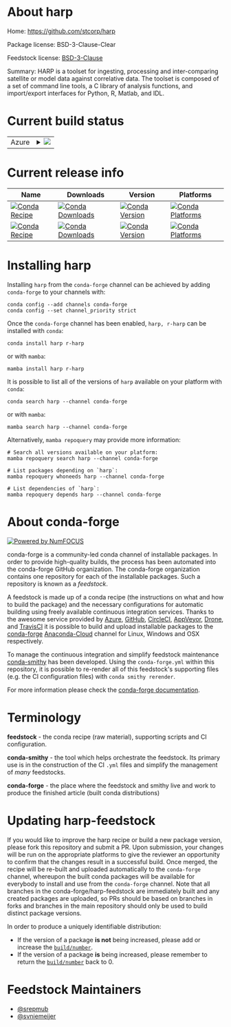 About harp
==========

Home: https://github.com/stcorp/harp

Package license: BSD-3-Clause-Clear

Feedstock license: [BSD-3-Clause](https://github.com/conda-forge/harp-feedstock/blob/main/LICENSE.txt)

Summary: HARP is a toolset for ingesting, processing and inter-comparing satellite or model data against correlative data. The toolset is composed of a set of command line tools, a C library of analysis functions, and import/export interfaces for Python, R, Matlab, and IDL.

Current build status
====================


<table>
    
  <tr>
    <td>Azure</td>
    <td>
      <details>
        <summary>
          <a href="https://dev.azure.com/conda-forge/feedstock-builds/_build/latest?definitionId=13569&branchName=main">
            <img src="https://dev.azure.com/conda-forge/feedstock-builds/_apis/build/status/harp-feedstock?branchName=main">
          </a>
        </summary>
        <table>
          <thead><tr><th>Variant</th><th>Status</th></tr></thead>
          <tbody><tr>
              <td>linux_64_numpy1.20python3.8.____73_pypypython_implpypyr_base4.1</td>
              <td>
                <a href="https://dev.azure.com/conda-forge/feedstock-builds/_build/latest?definitionId=13569&branchName=main">
                  <img src="https://dev.azure.com/conda-forge/feedstock-builds/_apis/build/status/harp-feedstock?branchName=main&jobName=linux&configuration=linux%20linux_64_numpy1.20python3.8.____73_pypypython_implpypyr_base4.1" alt="variant">
                </a>
              </td>
            </tr><tr>
              <td>linux_64_numpy1.20python3.8.____73_pypypython_implpypyr_base4.2</td>
              <td>
                <a href="https://dev.azure.com/conda-forge/feedstock-builds/_build/latest?definitionId=13569&branchName=main">
                  <img src="https://dev.azure.com/conda-forge/feedstock-builds/_apis/build/status/harp-feedstock?branchName=main&jobName=linux&configuration=linux%20linux_64_numpy1.20python3.8.____73_pypypython_implpypyr_base4.2" alt="variant">
                </a>
              </td>
            </tr><tr>
              <td>linux_64_numpy1.20python3.8.____cpythonpython_implcpythonr_base4.1</td>
              <td>
                <a href="https://dev.azure.com/conda-forge/feedstock-builds/_build/latest?definitionId=13569&branchName=main">
                  <img src="https://dev.azure.com/conda-forge/feedstock-builds/_apis/build/status/harp-feedstock?branchName=main&jobName=linux&configuration=linux%20linux_64_numpy1.20python3.8.____cpythonpython_implcpythonr_base4.1" alt="variant">
                </a>
              </td>
            </tr><tr>
              <td>linux_64_numpy1.20python3.8.____cpythonpython_implcpythonr_base4.2</td>
              <td>
                <a href="https://dev.azure.com/conda-forge/feedstock-builds/_build/latest?definitionId=13569&branchName=main">
                  <img src="https://dev.azure.com/conda-forge/feedstock-builds/_apis/build/status/harp-feedstock?branchName=main&jobName=linux&configuration=linux%20linux_64_numpy1.20python3.8.____cpythonpython_implcpythonr_base4.2" alt="variant">
                </a>
              </td>
            </tr><tr>
              <td>linux_64_numpy1.20python3.9.____73_pypypython_implpypyr_base4.1</td>
              <td>
                <a href="https://dev.azure.com/conda-forge/feedstock-builds/_build/latest?definitionId=13569&branchName=main">
                  <img src="https://dev.azure.com/conda-forge/feedstock-builds/_apis/build/status/harp-feedstock?branchName=main&jobName=linux&configuration=linux%20linux_64_numpy1.20python3.9.____73_pypypython_implpypyr_base4.1" alt="variant">
                </a>
              </td>
            </tr><tr>
              <td>linux_64_numpy1.20python3.9.____73_pypypython_implpypyr_base4.2</td>
              <td>
                <a href="https://dev.azure.com/conda-forge/feedstock-builds/_build/latest?definitionId=13569&branchName=main">
                  <img src="https://dev.azure.com/conda-forge/feedstock-builds/_apis/build/status/harp-feedstock?branchName=main&jobName=linux&configuration=linux%20linux_64_numpy1.20python3.9.____73_pypypython_implpypyr_base4.2" alt="variant">
                </a>
              </td>
            </tr><tr>
              <td>linux_64_numpy1.20python3.9.____cpythonpython_implcpythonr_base4.1</td>
              <td>
                <a href="https://dev.azure.com/conda-forge/feedstock-builds/_build/latest?definitionId=13569&branchName=main">
                  <img src="https://dev.azure.com/conda-forge/feedstock-builds/_apis/build/status/harp-feedstock?branchName=main&jobName=linux&configuration=linux%20linux_64_numpy1.20python3.9.____cpythonpython_implcpythonr_base4.1" alt="variant">
                </a>
              </td>
            </tr><tr>
              <td>linux_64_numpy1.20python3.9.____cpythonpython_implcpythonr_base4.2</td>
              <td>
                <a href="https://dev.azure.com/conda-forge/feedstock-builds/_build/latest?definitionId=13569&branchName=main">
                  <img src="https://dev.azure.com/conda-forge/feedstock-builds/_apis/build/status/harp-feedstock?branchName=main&jobName=linux&configuration=linux%20linux_64_numpy1.20python3.9.____cpythonpython_implcpythonr_base4.2" alt="variant">
                </a>
              </td>
            </tr><tr>
              <td>linux_64_numpy1.21python3.10.____cpythonpython_implcpythonr_base4.1</td>
              <td>
                <a href="https://dev.azure.com/conda-forge/feedstock-builds/_build/latest?definitionId=13569&branchName=main">
                  <img src="https://dev.azure.com/conda-forge/feedstock-builds/_apis/build/status/harp-feedstock?branchName=main&jobName=linux&configuration=linux%20linux_64_numpy1.21python3.10.____cpythonpython_implcpythonr_base4.1" alt="variant">
                </a>
              </td>
            </tr><tr>
              <td>linux_64_numpy1.21python3.10.____cpythonpython_implcpythonr_base4.2</td>
              <td>
                <a href="https://dev.azure.com/conda-forge/feedstock-builds/_build/latest?definitionId=13569&branchName=main">
                  <img src="https://dev.azure.com/conda-forge/feedstock-builds/_apis/build/status/harp-feedstock?branchName=main&jobName=linux&configuration=linux%20linux_64_numpy1.21python3.10.____cpythonpython_implcpythonr_base4.2" alt="variant">
                </a>
              </td>
            </tr><tr>
              <td>linux_64_numpy1.23python3.11.____cpythonpython_implcpythonr_base4.1</td>
              <td>
                <a href="https://dev.azure.com/conda-forge/feedstock-builds/_build/latest?definitionId=13569&branchName=main">
                  <img src="https://dev.azure.com/conda-forge/feedstock-builds/_apis/build/status/harp-feedstock?branchName=main&jobName=linux&configuration=linux%20linux_64_numpy1.23python3.11.____cpythonpython_implcpythonr_base4.1" alt="variant">
                </a>
              </td>
            </tr><tr>
              <td>linux_64_numpy1.23python3.11.____cpythonpython_implcpythonr_base4.2</td>
              <td>
                <a href="https://dev.azure.com/conda-forge/feedstock-builds/_build/latest?definitionId=13569&branchName=main">
                  <img src="https://dev.azure.com/conda-forge/feedstock-builds/_apis/build/status/harp-feedstock?branchName=main&jobName=linux&configuration=linux%20linux_64_numpy1.23python3.11.____cpythonpython_implcpythonr_base4.2" alt="variant">
                </a>
              </td>
            </tr><tr>
              <td>osx_64_numpy1.20python3.8.____73_pypypython_implpypyr_base4.1</td>
              <td>
                <a href="https://dev.azure.com/conda-forge/feedstock-builds/_build/latest?definitionId=13569&branchName=main">
                  <img src="https://dev.azure.com/conda-forge/feedstock-builds/_apis/build/status/harp-feedstock?branchName=main&jobName=osx&configuration=osx%20osx_64_numpy1.20python3.8.____73_pypypython_implpypyr_base4.1" alt="variant">
                </a>
              </td>
            </tr><tr>
              <td>osx_64_numpy1.20python3.8.____73_pypypython_implpypyr_base4.2</td>
              <td>
                <a href="https://dev.azure.com/conda-forge/feedstock-builds/_build/latest?definitionId=13569&branchName=main">
                  <img src="https://dev.azure.com/conda-forge/feedstock-builds/_apis/build/status/harp-feedstock?branchName=main&jobName=osx&configuration=osx%20osx_64_numpy1.20python3.8.____73_pypypython_implpypyr_base4.2" alt="variant">
                </a>
              </td>
            </tr><tr>
              <td>osx_64_numpy1.20python3.8.____cpythonpython_implcpythonr_base4.1</td>
              <td>
                <a href="https://dev.azure.com/conda-forge/feedstock-builds/_build/latest?definitionId=13569&branchName=main">
                  <img src="https://dev.azure.com/conda-forge/feedstock-builds/_apis/build/status/harp-feedstock?branchName=main&jobName=osx&configuration=osx%20osx_64_numpy1.20python3.8.____cpythonpython_implcpythonr_base4.1" alt="variant">
                </a>
              </td>
            </tr><tr>
              <td>osx_64_numpy1.20python3.8.____cpythonpython_implcpythonr_base4.2</td>
              <td>
                <a href="https://dev.azure.com/conda-forge/feedstock-builds/_build/latest?definitionId=13569&branchName=main">
                  <img src="https://dev.azure.com/conda-forge/feedstock-builds/_apis/build/status/harp-feedstock?branchName=main&jobName=osx&configuration=osx%20osx_64_numpy1.20python3.8.____cpythonpython_implcpythonr_base4.2" alt="variant">
                </a>
              </td>
            </tr><tr>
              <td>osx_64_numpy1.20python3.9.____73_pypypython_implpypyr_base4.1</td>
              <td>
                <a href="https://dev.azure.com/conda-forge/feedstock-builds/_build/latest?definitionId=13569&branchName=main">
                  <img src="https://dev.azure.com/conda-forge/feedstock-builds/_apis/build/status/harp-feedstock?branchName=main&jobName=osx&configuration=osx%20osx_64_numpy1.20python3.9.____73_pypypython_implpypyr_base4.1" alt="variant">
                </a>
              </td>
            </tr><tr>
              <td>osx_64_numpy1.20python3.9.____73_pypypython_implpypyr_base4.2</td>
              <td>
                <a href="https://dev.azure.com/conda-forge/feedstock-builds/_build/latest?definitionId=13569&branchName=main">
                  <img src="https://dev.azure.com/conda-forge/feedstock-builds/_apis/build/status/harp-feedstock?branchName=main&jobName=osx&configuration=osx%20osx_64_numpy1.20python3.9.____73_pypypython_implpypyr_base4.2" alt="variant">
                </a>
              </td>
            </tr><tr>
              <td>osx_64_numpy1.20python3.9.____cpythonpython_implcpythonr_base4.1</td>
              <td>
                <a href="https://dev.azure.com/conda-forge/feedstock-builds/_build/latest?definitionId=13569&branchName=main">
                  <img src="https://dev.azure.com/conda-forge/feedstock-builds/_apis/build/status/harp-feedstock?branchName=main&jobName=osx&configuration=osx%20osx_64_numpy1.20python3.9.____cpythonpython_implcpythonr_base4.1" alt="variant">
                </a>
              </td>
            </tr><tr>
              <td>osx_64_numpy1.20python3.9.____cpythonpython_implcpythonr_base4.2</td>
              <td>
                <a href="https://dev.azure.com/conda-forge/feedstock-builds/_build/latest?definitionId=13569&branchName=main">
                  <img src="https://dev.azure.com/conda-forge/feedstock-builds/_apis/build/status/harp-feedstock?branchName=main&jobName=osx&configuration=osx%20osx_64_numpy1.20python3.9.____cpythonpython_implcpythonr_base4.2" alt="variant">
                </a>
              </td>
            </tr><tr>
              <td>osx_64_numpy1.21python3.10.____cpythonpython_implcpythonr_base4.1</td>
              <td>
                <a href="https://dev.azure.com/conda-forge/feedstock-builds/_build/latest?definitionId=13569&branchName=main">
                  <img src="https://dev.azure.com/conda-forge/feedstock-builds/_apis/build/status/harp-feedstock?branchName=main&jobName=osx&configuration=osx%20osx_64_numpy1.21python3.10.____cpythonpython_implcpythonr_base4.1" alt="variant">
                </a>
              </td>
            </tr><tr>
              <td>osx_64_numpy1.21python3.10.____cpythonpython_implcpythonr_base4.2</td>
              <td>
                <a href="https://dev.azure.com/conda-forge/feedstock-builds/_build/latest?definitionId=13569&branchName=main">
                  <img src="https://dev.azure.com/conda-forge/feedstock-builds/_apis/build/status/harp-feedstock?branchName=main&jobName=osx&configuration=osx%20osx_64_numpy1.21python3.10.____cpythonpython_implcpythonr_base4.2" alt="variant">
                </a>
              </td>
            </tr><tr>
              <td>osx_64_numpy1.23python3.11.____cpythonpython_implcpythonr_base4.1</td>
              <td>
                <a href="https://dev.azure.com/conda-forge/feedstock-builds/_build/latest?definitionId=13569&branchName=main">
                  <img src="https://dev.azure.com/conda-forge/feedstock-builds/_apis/build/status/harp-feedstock?branchName=main&jobName=osx&configuration=osx%20osx_64_numpy1.23python3.11.____cpythonpython_implcpythonr_base4.1" alt="variant">
                </a>
              </td>
            </tr><tr>
              <td>osx_64_numpy1.23python3.11.____cpythonpython_implcpythonr_base4.2</td>
              <td>
                <a href="https://dev.azure.com/conda-forge/feedstock-builds/_build/latest?definitionId=13569&branchName=main">
                  <img src="https://dev.azure.com/conda-forge/feedstock-builds/_apis/build/status/harp-feedstock?branchName=main&jobName=osx&configuration=osx%20osx_64_numpy1.23python3.11.____cpythonpython_implcpythonr_base4.2" alt="variant">
                </a>
              </td>
            </tr><tr>
              <td>osx_arm64_numpy1.20python3.8.____cpython</td>
              <td>
                <a href="https://dev.azure.com/conda-forge/feedstock-builds/_build/latest?definitionId=13569&branchName=main">
                  <img src="https://dev.azure.com/conda-forge/feedstock-builds/_apis/build/status/harp-feedstock?branchName=main&jobName=osx&configuration=osx%20osx_arm64_numpy1.20python3.8.____cpython" alt="variant">
                </a>
              </td>
            </tr><tr>
              <td>osx_arm64_numpy1.20python3.9.____cpython</td>
              <td>
                <a href="https://dev.azure.com/conda-forge/feedstock-builds/_build/latest?definitionId=13569&branchName=main">
                  <img src="https://dev.azure.com/conda-forge/feedstock-builds/_apis/build/status/harp-feedstock?branchName=main&jobName=osx&configuration=osx%20osx_arm64_numpy1.20python3.9.____cpython" alt="variant">
                </a>
              </td>
            </tr><tr>
              <td>osx_arm64_numpy1.21python3.10.____cpython</td>
              <td>
                <a href="https://dev.azure.com/conda-forge/feedstock-builds/_build/latest?definitionId=13569&branchName=main">
                  <img src="https://dev.azure.com/conda-forge/feedstock-builds/_apis/build/status/harp-feedstock?branchName=main&jobName=osx&configuration=osx%20osx_arm64_numpy1.21python3.10.____cpython" alt="variant">
                </a>
              </td>
            </tr><tr>
              <td>osx_arm64_numpy1.23python3.11.____cpython</td>
              <td>
                <a href="https://dev.azure.com/conda-forge/feedstock-builds/_build/latest?definitionId=13569&branchName=main">
                  <img src="https://dev.azure.com/conda-forge/feedstock-builds/_apis/build/status/harp-feedstock?branchName=main&jobName=osx&configuration=osx%20osx_arm64_numpy1.23python3.11.____cpython" alt="variant">
                </a>
              </td>
            </tr><tr>
              <td>win_64_numpy1.20python3.8.____73_pypypython_implpypy</td>
              <td>
                <a href="https://dev.azure.com/conda-forge/feedstock-builds/_build/latest?definitionId=13569&branchName=main">
                  <img src="https://dev.azure.com/conda-forge/feedstock-builds/_apis/build/status/harp-feedstock?branchName=main&jobName=win&configuration=win%20win_64_numpy1.20python3.8.____73_pypypython_implpypy" alt="variant">
                </a>
              </td>
            </tr><tr>
              <td>win_64_numpy1.20python3.8.____cpythonpython_implcpython</td>
              <td>
                <a href="https://dev.azure.com/conda-forge/feedstock-builds/_build/latest?definitionId=13569&branchName=main">
                  <img src="https://dev.azure.com/conda-forge/feedstock-builds/_apis/build/status/harp-feedstock?branchName=main&jobName=win&configuration=win%20win_64_numpy1.20python3.8.____cpythonpython_implcpython" alt="variant">
                </a>
              </td>
            </tr><tr>
              <td>win_64_numpy1.20python3.9.____73_pypypython_implpypy</td>
              <td>
                <a href="https://dev.azure.com/conda-forge/feedstock-builds/_build/latest?definitionId=13569&branchName=main">
                  <img src="https://dev.azure.com/conda-forge/feedstock-builds/_apis/build/status/harp-feedstock?branchName=main&jobName=win&configuration=win%20win_64_numpy1.20python3.9.____73_pypypython_implpypy" alt="variant">
                </a>
              </td>
            </tr><tr>
              <td>win_64_numpy1.20python3.9.____cpythonpython_implcpython</td>
              <td>
                <a href="https://dev.azure.com/conda-forge/feedstock-builds/_build/latest?definitionId=13569&branchName=main">
                  <img src="https://dev.azure.com/conda-forge/feedstock-builds/_apis/build/status/harp-feedstock?branchName=main&jobName=win&configuration=win%20win_64_numpy1.20python3.9.____cpythonpython_implcpython" alt="variant">
                </a>
              </td>
            </tr><tr>
              <td>win_64_numpy1.21python3.10.____cpythonpython_implcpython</td>
              <td>
                <a href="https://dev.azure.com/conda-forge/feedstock-builds/_build/latest?definitionId=13569&branchName=main">
                  <img src="https://dev.azure.com/conda-forge/feedstock-builds/_apis/build/status/harp-feedstock?branchName=main&jobName=win&configuration=win%20win_64_numpy1.21python3.10.____cpythonpython_implcpython" alt="variant">
                </a>
              </td>
            </tr><tr>
              <td>win_64_numpy1.23python3.11.____cpythonpython_implcpython</td>
              <td>
                <a href="https://dev.azure.com/conda-forge/feedstock-builds/_build/latest?definitionId=13569&branchName=main">
                  <img src="https://dev.azure.com/conda-forge/feedstock-builds/_apis/build/status/harp-feedstock?branchName=main&jobName=win&configuration=win%20win_64_numpy1.23python3.11.____cpythonpython_implcpython" alt="variant">
                </a>
              </td>
            </tr>
          </tbody>
        </table>
      </details>
    </td>
  </tr>
</table>

Current release info
====================

| Name | Downloads | Version | Platforms |
| --- | --- | --- | --- |
| [![Conda Recipe](https://img.shields.io/badge/recipe-harp-green.svg)](https://anaconda.org/conda-forge/harp) | [![Conda Downloads](https://img.shields.io/conda/dn/conda-forge/harp.svg)](https://anaconda.org/conda-forge/harp) | [![Conda Version](https://img.shields.io/conda/vn/conda-forge/harp.svg)](https://anaconda.org/conda-forge/harp) | [![Conda Platforms](https://img.shields.io/conda/pn/conda-forge/harp.svg)](https://anaconda.org/conda-forge/harp) |
| [![Conda Recipe](https://img.shields.io/badge/recipe-r--harp-green.svg)](https://anaconda.org/conda-forge/r-harp) | [![Conda Downloads](https://img.shields.io/conda/dn/conda-forge/r-harp.svg)](https://anaconda.org/conda-forge/r-harp) | [![Conda Version](https://img.shields.io/conda/vn/conda-forge/r-harp.svg)](https://anaconda.org/conda-forge/r-harp) | [![Conda Platforms](https://img.shields.io/conda/pn/conda-forge/r-harp.svg)](https://anaconda.org/conda-forge/r-harp) |

Installing harp
===============

Installing `harp` from the `conda-forge` channel can be achieved by adding `conda-forge` to your channels with:

```
conda config --add channels conda-forge
conda config --set channel_priority strict
```

Once the `conda-forge` channel has been enabled, `harp, r-harp` can be installed with `conda`:

```
conda install harp r-harp
```

or with `mamba`:

```
mamba install harp r-harp
```

It is possible to list all of the versions of `harp` available on your platform with `conda`:

```
conda search harp --channel conda-forge
```

or with `mamba`:

```
mamba search harp --channel conda-forge
```

Alternatively, `mamba repoquery` may provide more information:

```
# Search all versions available on your platform:
mamba repoquery search harp --channel conda-forge

# List packages depending on `harp`:
mamba repoquery whoneeds harp --channel conda-forge

# List dependencies of `harp`:
mamba repoquery depends harp --channel conda-forge
```


About conda-forge
=================

[![Powered by
NumFOCUS](https://img.shields.io/badge/powered%20by-NumFOCUS-orange.svg?style=flat&colorA=E1523D&colorB=007D8A)](https://numfocus.org)

conda-forge is a community-led conda channel of installable packages.
In order to provide high-quality builds, the process has been automated into the
conda-forge GitHub organization. The conda-forge organization contains one repository
for each of the installable packages. Such a repository is known as a *feedstock*.

A feedstock is made up of a conda recipe (the instructions on what and how to build
the package) and the necessary configurations for automatic building using freely
available continuous integration services. Thanks to the awesome service provided by
[Azure](https://azure.microsoft.com/en-us/services/devops/), [GitHub](https://github.com/),
[CircleCI](https://circleci.com/), [AppVeyor](https://www.appveyor.com/),
[Drone](https://cloud.drone.io/welcome), and [TravisCI](https://travis-ci.com/)
it is possible to build and upload installable packages to the
[conda-forge](https://anaconda.org/conda-forge) [Anaconda-Cloud](https://anaconda.org/)
channel for Linux, Windows and OSX respectively.

To manage the continuous integration and simplify feedstock maintenance
[conda-smithy](https://github.com/conda-forge/conda-smithy) has been developed.
Using the ``conda-forge.yml`` within this repository, it is possible to re-render all of
this feedstock's supporting files (e.g. the CI configuration files) with ``conda smithy rerender``.

For more information please check the [conda-forge documentation](https://conda-forge.org/docs/).

Terminology
===========

**feedstock** - the conda recipe (raw material), supporting scripts and CI configuration.

**conda-smithy** - the tool which helps orchestrate the feedstock.
                   Its primary use is in the construction of the CI ``.yml`` files
                   and simplify the management of *many* feedstocks.

**conda-forge** - the place where the feedstock and smithy live and work to
                  produce the finished article (built conda distributions)


Updating harp-feedstock
=======================

If you would like to improve the harp recipe or build a new
package version, please fork this repository and submit a PR. Upon submission,
your changes will be run on the appropriate platforms to give the reviewer an
opportunity to confirm that the changes result in a successful build. Once
merged, the recipe will be re-built and uploaded automatically to the
`conda-forge` channel, whereupon the built conda packages will be available for
everybody to install and use from the `conda-forge` channel.
Note that all branches in the conda-forge/harp-feedstock are
immediately built and any created packages are uploaded, so PRs should be based
on branches in forks and branches in the main repository should only be used to
build distinct package versions.

In order to produce a uniquely identifiable distribution:
 * If the version of a package **is not** being increased, please add or increase
   the [``build/number``](https://docs.conda.io/projects/conda-build/en/latest/resources/define-metadata.html#build-number-and-string).
 * If the version of a package **is** being increased, please remember to return
   the [``build/number``](https://docs.conda.io/projects/conda-build/en/latest/resources/define-metadata.html#build-number-and-string)
   back to 0.

Feedstock Maintainers
=====================

* [@srepmub](https://github.com/srepmub/)
* [@svniemeijer](https://github.com/svniemeijer/)

